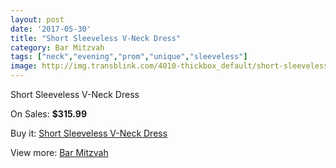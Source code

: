 ```yaml
---
layout: post
date: '2017-05-30'
title: "Short Sleeveless V-Neck Dress"
category: Bar Mitzvah
tags: ["neck","evening","prom","unique","sleeveless"]
image: http://img.transblink.com/4010-thickbox_default/short-sleeveless-v-neck-dress.jpg
---
```

Short Sleeveless V-Neck Dress

On Sales: **$315.99**
<a href="https://www.transblink.com/en/bar-mitzvah/1272-short-sleeveless-v-neck-dress.html"><amp-img layout="responsive" width="600" height="600" src="//img.transblink.com/4010-thickbox_default/short-sleeveless-v-neck-dress.jpg" alt="Short Sleeveless V-Neck Dress 0" /></a>
<a href="https://www.transblink.com/en/bar-mitzvah/1272-short-sleeveless-v-neck-dress.html"><amp-img layout="responsive" width="600" height="600" src="//img.transblink.com/4014-thickbox_default/short-sleeveless-v-neck-dress.jpg" alt="Short Sleeveless V-Neck Dress 1" /></a>
<a href="https://www.transblink.com/en/bar-mitzvah/1272-short-sleeveless-v-neck-dress.html"><amp-img layout="responsive" width="600" height="600" src="//img.transblink.com/4013-thickbox_default/short-sleeveless-v-neck-dress.jpg" alt="Short Sleeveless V-Neck Dress 2" /></a>
<a href="https://www.transblink.com/en/bar-mitzvah/1272-short-sleeveless-v-neck-dress.html"><amp-img layout="responsive" width="600" height="600" src="//img.transblink.com/4012-thickbox_default/short-sleeveless-v-neck-dress.jpg" alt="Short Sleeveless V-Neck Dress 3" /></a>
<a href="https://www.transblink.com/en/bar-mitzvah/1272-short-sleeveless-v-neck-dress.html"><amp-img layout="responsive" width="600" height="600" src="//img.transblink.com/4011-thickbox_default/short-sleeveless-v-neck-dress.jpg" alt="Short Sleeveless V-Neck Dress 4" /></a>

Buy it: [Short Sleeveless V-Neck Dress](https://www.transblink.com/en/bar-mitzvah/1272-short-sleeveless-v-neck-dress.html "Short Sleeveless V-Neck Dress")

View more: [Bar Mitzvah](https://www.transblink.com/en/2-bar-mitzvah "Bar Mitzvah")